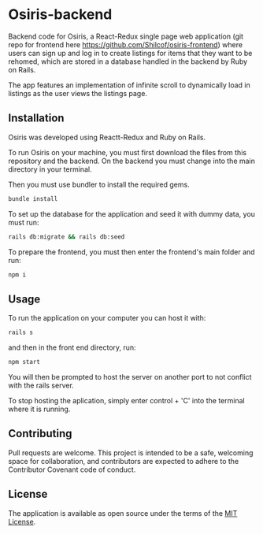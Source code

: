 # Osiris-backend

Backend code for Osiris, a React-Redux single page web application (git repo for frontend here https://github.com/Shilcof/osiris-frontend) where users can sign up and log in to create listings for items that they want to be rehomed, which are stored in a database handled in the backend by Ruby on Rails.

The app features an implementation of infinite scroll to dynamically load in listings as the user views the listings page.

## Installation

Osiris was developed using Reactt-Redux and Ruby on Rails.

To run Osiris on your machine, you must first download the files from this repository and the backend. On the backend you must change into the main directory in your terminal.

Then you must use bundler to install the required gems.

```bash
bundle install
```

To set up the database for the application and seed it with dummy data, you must run:

```bash
rails db:migrate && rails db:seed
```

To prepare the frontend, you must then enter the frontend's main folder and run:

```bash
npm i
```

## Usage

To run the application on your computer you can host it with:

```bash
rails s
```

and then in the front end directory, run:

```bash
npm start
```

You will then be prompted to host the server on another port to not conflict with the rails server.

To stop hosting the aplication, simply enter control + 'C' into the terminal where it is running.

## Contributing
Pull requests are welcome. This project is intended to be a safe, welcoming space for collaboration, and contributors are expected to adhere to the Contributor Covenant code of conduct.

## License
The application is available as open source under the terms of the [MIT License](https://opensource.org/licenses/MIT).